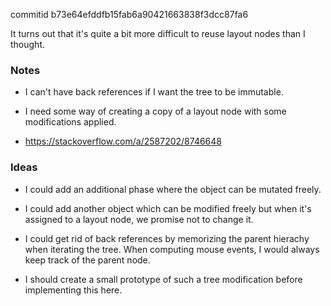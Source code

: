 commitid b73e64efddfb15fab6a90421663838f3dcc87fa6

It turns out that it's quite a bit more difficult to reuse layout nodes than I thought.

### Notes

-   I can't have back references if I want the tree to be immutable.

-   I need some way of creating a copy of a layout node with some modifications applied.

-   https://stackoverflow.com/a/2587202/8746648

### Ideas

-   I could add an additional phase where the object can be mutated freely.

-   I could add another object which can be modified freely but when it's assigned to a layout node,
    we promise not to change it.

-   I could get rid of back references by memorizing the parent hierachy when iterating the tree.
    When computing mouse events, I would always keep track of the parent node.

-   I should create a small prototype of such a tree modification before implementing this here.
